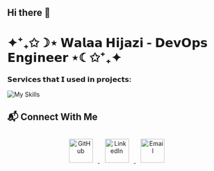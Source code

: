 ## Hi there 👋
#                ✦⁺₊✩☽⋆      𝗪𝗮𝗹𝗮𝗮 𝗛𝗶𝗷𝗮𝘇𝗶 - 𝗗𝗲𝘃𝗢𝗽𝘀 𝗘𝗻𝗴𝗶𝗻𝗲𝗲𝗿      ⋆☾✩⁺₊✦



### 𝗦𝗲𝗿𝘃𝗶𝗰𝗲𝘀 𝘁𝗵𝗮𝘁 𝗜 𝘂𝘀𝗲𝗱 𝗶𝗻 𝗽𝗿𝗼𝗷𝗲𝗰𝘁𝘀:
![My Skills](https://skillicons.dev/icons?i=aws,bash,docker,github,jenkins,linux,django,bots,flask,git,terraform,githubactions,mongodb,gitlab,grafana,prometheus,mysql,jenkins,ubuntu,powershell,pycharm,selenium,kubernetes,vim,py,vscode&perline=13)

## 📬 Connect With Me

<div align="center">
  <a href="https://github.com/WalaaHijazi1">
    <img src="https://skillicons.dev/icons?i=github" width="55" style="margin:12px" alt="GitHub"/>
  </a>
  <a href="[https://linkedin.com/in/yourprofile](https://www.linkedin.com/in/walaa-hijazi/)">
    <img src="https://skillicons.dev/icons?i=linkedin" width="55" style="margin:12px" alt="LinkedIn"/>
  </a>
  <a href="mailto:walaa.25.11@hotmail.com">
    <img src="https://custom-icon-badges.demolab.com/badge/Email-8B89CC.svg?logo=mail&logoColor=white&circle" width="55" style="margin:12px" alt="Email"/>
  </a>
</div>

<!--
**WalaaHijazi1/WalaaHijazi1** is a ✨ _special_ ✨ repository because its `README.md` (this file) appears on your GitHub profile.

Here are some ideas to get you started:

- 🔭 I’m currently working on ...
- 🌱 I’m currently learning ...
- 👯 I’m looking to collaborate on ...
- 🤔 I’m looking for help with ...
- 💬 Ask me about ...
- 📫 How to reach me: ...
- 😄 Pronouns: ...
- ⚡ Fun fact: ...
-->

